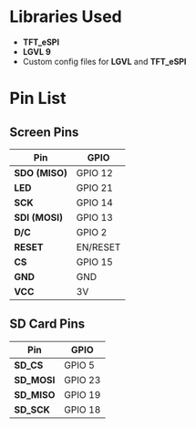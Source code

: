 # Libraries Used
- **TFT_eSPI**
- **LGVL 9**
- Custom config files for **LGVL** and **TFT_eSPI**

# Pin List

## Screen Pins
| Pin       | GPIO    |
|-----------|---------|
| **SDO (MISO)**  | GPIO 12 |
| **LED**         | GPIO 21 |
| **SCK**         | GPIO 14 |
| **SDI (MOSI)**  | GPIO 13 |
| **D/C**         | GPIO 2  |
| **RESET**       | EN/RESET|
| **CS**          | GPIO 15 |
| **GND**         | GND     |
| **VCC**         | 3V      |

## SD Card Pins
| Pin       | GPIO    |
|-----------|---------|
| **SD_CS**      | GPIO 5  |
| **SD_MOSI**    | GPIO 23 |
| **SD_MISO**    | GPIO 19 |
| **SD_SCK**     | GPIO 18 |
